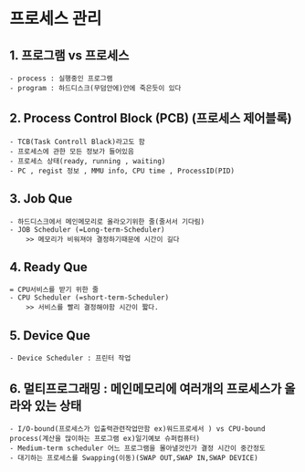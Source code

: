 # 프로세스 관리

## 1. 프로그램 vs 프로세스
    - process : 실행중인 프로그램
    - program : 하드디스크(무덤안에)안에 죽은듯이 있다

## 2. Process Control Block (PCB) (프로세스 제어블록) 
    - TCB(Task Controll Black)라고도 함
    - 프로세스에 관한 모든 정보가 들어있음
    - 프로세스 상태(ready, running , waiting)
    - PC , regist 정보 , MMU info, CPU time , ProcessID(PID)

## 3. Job Que
    - 하드디스크에서 메인메모리로 올라오기위한 줄(줄서서 기다림)
    - JOB Scheduler (=Long-term-Scheduler) 
        >> 메모리가 비워져야 결정하기때문에 시간이 길다
## 4. Ready Que
    = CPU서비스를 받기 위한 줄
    - CPU Scheduler (=short-term-Scheduler) 
        >> 서비스를 빨리 결정해야함 시간이 짧다.
## 5. Device Que
    - Device Scheduler : 프린터 작업

## 6. 멀티프로그래밍 : 메인메모리에 여러개의 프로세스가 올라와 있는 상태
    - I/O-bound(프로세스가 입출력관련작업만함 ex)워드프로세서 ) vs CPU-bound process(계산을 많이하는 프로그램 ex)일기예보 슈퍼컴퓨터)
    - Medium-term scheduler 어느 프로그램을 몰아낼것인가 결정 시간이 중간정도
    - 대기하는 프로세스를 Swapping(이동)(SWAP OUT,SWAP IN,SWAP DEVICE)